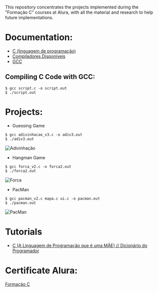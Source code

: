 This repository concentrates the projects implemented during the "Formação C" courses at Alura, with all the material and research to help future implementations.

# Documentation:
- [C (linguagem de programação)](https://pt.wikipedia.org/wiki/C_(linguagem_de_programa%C3%A7%C3%A3o))
- [Compiladores Disponíveis](https://pt.wikipedia.org/wiki/Categoria:Compiladores_C)
- [GCC](http://gcc.gnu.org/)

## Compiling C Code with GCC:
```
$ gcc script.c -o script.out
$ ./script.out

```
# Projects:
- Guessing Game 
```
$ gcc adivinhacao_v3.c -o adiv3.out
$ ./adiv3.out

```
![Adivinhação](img/adivinhacao.png)

- Hangman Game
```
$ gcc forca_v2.c -o forca2.out
$ ./forca2.out

```
![Forca](img/forca2.png)

- PacMan
```
$ gcc pacman_v2.c mapa.c ui.c -o pacman.out
$ ./pacman.out

```
![PacMan](img/pacman2.png)

# Tutorials
- [C (A Linguagem de Programação que é uma MÃE) // Dicionário do Programador](https://www.youtube.com/watch?v=6mUCcsnCn08&t=136s&ab_channel=C%C3%B3digoFonteTV)

# Certificate Alura:
[Formação C](https://cursos.alura.com.br/degree/certificate/3090eee1-d4a9-4b2f-8bfe-4c5c33875a0f)